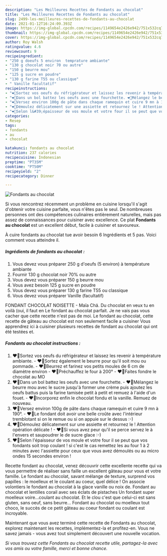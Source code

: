 ```yaml
---
description: "Les Meilleures Recettes de Fondants au chocolat"
title: "Les Meilleures Recettes de Fondants au chocolat"
slug: 2499-les-meilleures-recettes-de-fondants-au-chocolat
date: 2021-01-12T16:24:09.393Z
image: https://img-global.cpcdn.com/recipes/1149654e2426e942/751x532cq70/fondants-au-chocolat-photo-principale-de-la-recette.jpg
thumbnail: https://img-global.cpcdn.com/recipes/1149654e2426e942/751x532cq70/fondants-au-chocolat-photo-principale-de-la-recette.jpg
cover: https://img-global.cpcdn.com/recipes/1149654e2426e942/751x532cq70/fondants-au-chocolat-photo-principale-de-la-recette.jpg
author: Roy Walsh
ratingvalue: 4.6
reviewcount: 9
recipeingredient:
- "250 g doeufs 5 environ  temprature ambiante"
- "130 g chocolat noir 70 ou autre"
- "150 g beurre mou"
- "125 g sucre en poudre"
- "130 g farine T55 ou classique"
- " Vanille facultatif"
recipeinstructions:
- "❤🏹Sortez vos oeufs du réfrigérateur et laissez les revenir à température ambiante. ❤🏹Sortez également le beurre pour qu&#39;il soit mou ou pommade. ❤🏹Beurrez et farinez vos petits moules de 6 cm de diamètre environ ❤🏹Préchauffez le four à 200° ❤🏹Faites fondre le chocolat au MO"
- "❤🏹Dans un bol battez les oeufs avec une fourchette. ❤🏹Mélangez le beurre mou avec le sucre jusqu&#39;à former une crème puis ajoutez les oeufs battus puis la farine tamisée petit à petit et remuez à l&#39;aide d&#39;un fouet. ❤🏹Incorporez enfin le chocolat fondu et la vanille. Remuez de nouveau."
- "❤🏹Versez environ 100g de pâte dans chaque ramequin et cuire 9 mn à 190°. ❤🏹Le fondant doit avoir une belle croûte avec l&#39;intérieur tremblotant si on le remue ou si on appuie sur le dessus :-)"
- "❤🏹Démoulez délicatement sur une assiette et retournez le ! Attention opération délicate ! ❤🏹Si vous avez peur qu&#39;il se perce servez le à l&#39;envers et saupoudrer le de sucre glace :-)"
- "❤🏹Selon l&#39;épaisseur de vos moule et votre four il se peut que vos fondants soit trop coulant ! si c&#39;est le cas remettez les au four 1 à 2 minutes avec l&#39;assiette pour ceux que vous avez démoulés ou au micro ondes 15 secondes environ !"
categories:
- Resep
tags:
- fondants
- au
- chocolat

katakunci: fondants au chocolat 
nutrition: 237 calories
recipecuisine: Indonesian
preptime: "PT35M"
cooktime: "PT50M"
recipeyield: "2"
recipecategory: Dinner

---
```



![Fondants au chocolat](https://img-global.cpcdn.com/recipes/1149654e2426e942/751x532cq70/fondants-au-chocolat-photo-principale-de-la-recette.jpg)

Si vous rencontrez récemment un problème en cuisine lorsqu'il s'agit d'obtenir votre cuisine parfaite, vous n'êtes pas le seul. De nombreuses personnes ont des compétences culinaires entièrement naturelles, mais pas assez de connaissances pour cuisiner avec excellence. Ce plat <strong> Fondants au chocolat </strong> est un excellent début, facile à cuisiner et savoureux.

<!--inarticleads1-->

À cuire fondants au chocolat tue avoir besoin 6 Ingrédients et 5 pas. Voici comment vous atteindre il.

##### Ingrédients de fondants au chocolat :

1. Vous devez vous préparer 250 g d&#39;oeufs (5 environ) à température ambiante
1. Fournir 130 g chocolat noir 70% ou autre
1. Vous devez vous préparer 150 g beurre mou
1. Vous avez besoin 125 g sucre en poudre
1. Vous devez vous préparer 130 g farine T55 ou classique
1. Vous devez vous préparer  Vanille (facultatif)


FONDANT CHOCOLAT NOISETTE - Maïa Chä. Du chocolat en veux tu en voilà (oui, il faut en Le fondant au chocolat parfait. Je ne vais pas vous cacher que cette recette n&#39;est pas de moi. Le fondant au chocolat, cette recette de gâteau au chocolat est non seulement facile a cuisiner Vous apprendrez ici à cuisiner plusieurs recettes de fondant au chocolat qui ont été testées et. 

<!--inarticleads2-->

##### Fondants au chocolat instructions :

1. ❤🏹Sortez vos oeufs du réfrigérateur et laissez les revenir à température ambiante. - ❤🏹Sortez également le beurre pour qu&#39;il soit mou ou pommade. - ❤🏹Beurrez et farinez vos petits moules de 6 cm de diamètre environ - ❤🏹Préchauffez le four à 200° - ❤🏹Faites fondre le chocolat au MO
1. ❤🏹Dans un bol battez les oeufs avec une fourchette. - ❤🏹Mélangez le beurre mou avec le sucre jusqu&#39;à former une crème puis ajoutez les oeufs battus puis la farine tamisée petit à petit et remuez à l&#39;aide d&#39;un fouet. - ❤🏹Incorporez enfin le chocolat fondu et la vanille. Remuez de nouveau.
1. ❤🏹Versez environ 100g de pâte dans chaque ramequin et cuire 9 mn à 190°. - ❤🏹Le fondant doit avoir une belle croûte avec l&#39;intérieur tremblotant si on le remue ou si on appuie sur le dessus :-)
1. ❤🏹Démoulez délicatement sur une assiette et retournez le ! Attention opération délicate ! - ❤🏹Si vous avez peur qu&#39;il se perce servez le à l&#39;envers et saupoudrer le de sucre glace :-)
1. ❤🏹Selon l&#39;épaisseur de vos moule et votre four il se peut que vos fondants soit trop coulant ! si c&#39;est le cas remettez les au four 1 à 2 minutes avec l&#39;assiette pour ceux que vous avez démoulés ou au micro ondes 15 secondes environ !


Recette fondant au chocolat, venez découvrir cette excellente recette qui va vous permettre de réaliser sans faille un excellent gâteau pour vous et votre famille. Le fondant au chocolat, savant mélange de texture, surprend vos papilles : le moelleux et le coulant au coeur, quel délice ! On associe volontiers le fondant au chocolat à la glace vanille ou noix de. Fondant au chocolat et lentilles corail avec ses éclats de pistaches Un fondant super moelleux voire…coulant au chocolat. Et le clou c&#39;est que celui-ci est sans gluten, sans oeuf, sans beurre… Fondant au chocolat ou moelleux tout choco, le succès de ce petit gâteau au coeur fondant ou coulant est incroyable. 

<!--inarticleads1-->

<p>
Maintenant que vous avez terminé cette recette de Fondants au chocolat, explorez maintenant les recettes, implémentez-la et profitez-en. Vous ne savez jamais - vous avez tout simplement découvert une nouvelle vocation.
</p>

<p>
<i>Si vous trouvez cette Fondants au chocolat recette utile, partagez-la avec vos amis ou votre famille, merci et bonne chance.</i>
</p>
